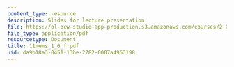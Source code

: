 ```yaml
---
content_type: resource
description: Slides for lecture presentation.
file: https://ol-ocw-studio-app-production.s3.amazonaws.com/courses/2-008-design-and-manufacturing-ii-spring-2004/da9b18a3045113be27820007a4963198_11mems_1_6_f.pdf
file_type: application/pdf
resourcetype: Document
title: 11mems_1_6_f.pdf
uid: da9b18a3-0451-13be-2782-0007a4963198
---
```

